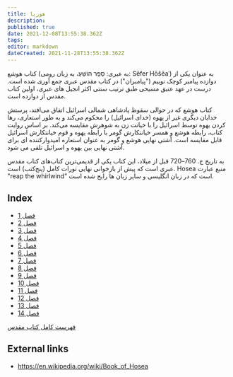 ```yaml
---
title: هوزيا
description: 
published: true
date: 2021-12-08T13:55:38.362Z
tags: 
editor: markdown
dateCreated: 2021-11-28T13:55:38.362Z
---
```


کتاب هوشع (به عبری: סֵפֶר הוֹשֵׁעַ، به زبان رومی: Sēfer Hōšēaʿ) به عنوان یکی از دوازده پیامبر کوچک نوییم ("پیامبران") در کتاب مقدس عبری جمع آوری شده است. درست در عهد عتیق مسیحی طبق ترتیب سنتی اکثر انجیل های عبری، اولین کتاب مقدس از دوازده است.

کتاب هوشع که در حوالی سقوط پادشاهی شمالی اسرائیل اتفاق می‌افتد، پرستش خدایان دیگری غیر از یهوه (خدای اسرائیل) را محکوم می‌کند و به طور استعاری، رها کردن یهوه توسط اسرائیل را با خیانت زن به شوهرش مقایسه می‌کند. بر اساس روایت کتاب، رابطه هوشع و همسر خیانتکارش گومر با رابطه یهوه و قوم خیانتکارش اسرائیل قابل مقایسه است. آشتی نهایی هوشع و گومر به عنوان استعاره امیدوارکننده ای برای آشتی نهایی بین یهوه و اسرائیل تلقی می شود. 

به تاریخ ج. 760–720 قبل از میلاد، این کتاب یکی از قدیمی‌ترین کتاب‌های کتاب مقدس عبری است که پیش از بازخوانی نهایی تورات کامل (پنج‌کتب) است. Hosea منبع عبارت "reap the whirlwind" است که در زبان انگلیسی و سایر زبان ها رایج شده است.

## Index

- [فصل 1](/fa/Bible/Hosea/1)
- [فصل 2](/fa/Bible/Hosea/2)
- [فصل 3](/fa/Bible/Hosea/3)
- [فصل 4](/fa/Bible/Hosea/4)
- [فصل 5](/fa/Bible/Hosea/5)
- [فصل 6](/fa/Bible/Hosea/6)
- [فصل 7](/fa/Bible/Hosea/7)
- [فصل 8](/fa/Bible/Hosea/8)
- [فصل 9](/fa/Bible/Hosea/9)
- [فصل 10](/fa/Bible/Hosea/10)
- [فصل 11](/fa/Bible/Hosea/11)
- [فصل 12](/fa/Bible/Hosea/12)
- [فصل 13](/fa/Bible/Hosea/13)
- [فصل 14](/fa/Bible/Hosea/14)


[فهرست کامل کتاب مقدس](/fa/index/bible)


## External links

- https://en.wikipedia.org/wiki/Book_of_Hosea